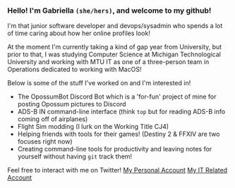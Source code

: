 ### Hello! I'm Gabriella `(she/hers)`, and welcome to my github!

I'm that junior software developer and devops/sysadmin who spends a lot of time caring about how her online profiles look!

At the moment I'm currently taking a kind of gap year from University, but prior to that, I was studying Computer Science at Michigan Technological University and working with MTU IT as one of a three-person team in Operations dedicated to working with MacOS!

<!-- I'm currently interning at Sentry Insurance as a Information Technology Intern-->

Below is some of the stuff I've worked on and I'm interested in!
- The OpossumBot Discord Bot which is a 'for-fun' project of mine for posting Opossum pictures to Discord
- ADS-B IN command-line interface (think `top` but for reading ADS-B info coming off of airplanes)
- Flight Sim modding (I lurk on the Working Title CJ4)
- Helping friends with tools for their games! (Destiny 2 & FFXIV are two focuses right now)
- Creating command-line tools for productivity and leaving notes for yourself without having `git` track them!

Feel free to interact with me on Twitter!
[My Personal Account](https://twitter.com/contrastellar)
[My IT Related Account](https://twitter.com/GabsDoesIT)
